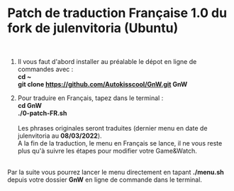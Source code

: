 <h1>Patch de traduction Française 1.0 du fork de julenvitoria (Ubuntu)</h1><br>

1) Il vous faut d'abord installer au préalable le dépot en ligne de commandes avec :<br>
<strong>cd ~</strong><br>
<strong>git clone https://github.com/Autokisscool/GnW.git GnW</strong><br>

2) Pour traduire en Français, tapez dans le terminal :<br>
<strong>cd GnW</strong><br>
<strong>./0-patch-FR.sh</strong>
<br><br>
Les phrases originales seront traduites (dernier menu en date de julenvitoria au <strong>08/03/2022</strong>).<br>
A la fin de la traduction, le menu en Français se lance, il ne vous reste plus qu'à suivre les étapes pour modifier votre Game&Watch.<br><br>

Par la suite vous pourrez lancer le menu directement en tapant <strong>./menu.sh</strong> depuis votre dossier <strong>GnW</strong> en ligne de commande dans le terminal.
